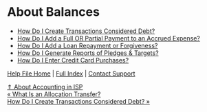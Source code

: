  About Balances
==========

* [How Do I Create Transactions Considered Debt?](https://ispolitical.com/How-Do-I-Create-Transactions-Considered-Debt)
* [How Do I Add a Full OR Partial Payment to an Accrued Expense?](https://ispolitical.com/How-Do-I-Add-a-Full-OR-Partial-Payment-to-an-Accrued-Expense)
* [How Do I Add a Loan Repayment or Forgiveness?](https://ispolitical.com/How-Do-I-Add-a-Loan-Repayment-or-Forgiveness)
* [How Do I Generate Reports of Pledges & Targets?](https://ispolitical.com/How-Do-I-Generate-Reports-of-Pledges-Targets)
* [How Do I Enter Credit Card Purchases?](https://ispolitical.com/How-Do-I-Enter-Credit-Card-Purchases)

[Help File Home](/help/) | [Full Index](/Help-File-Directory/) | [Contact Support](mailto:support@ISPolitical.com)

[⇑ About Accounting in ISP](/About-Accounting-in-ISP)  
[« What Is an Allocation Transfer?](/What-Is-an-Allocation-Transfer)  
[How Do I Create Transactions Considered Debt? »](/How-Do-I-Create-Transactions-Considered-Debt)